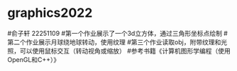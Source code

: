 # graphics2022
#俞子轩 22251109
#第一个作业展示了一个3d立方体，通过三角形坐标点绘制
#第二个作业展示月球绕地球转动，使用纹理
#第三个作业读取obj，附带纹理和光照，可以使用鼠标交互（转动视角或缩放）
#参考书籍《计算机图形学编程（使用OpenGL和C++）》
